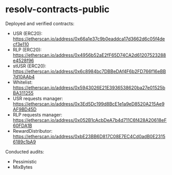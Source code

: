 # resolv-contracts-public

Deployed and verified contracts:
* USR (ERC20): https://etherscan.io/address/0x66a1e37c9b0eaddca17d3662d6c05f4decf3e110
* RLP (ERC20): https://etherscan.io/address/0x4956b52aE2fF65D74CA2d61207523288e4528f96
* stUSR (ERC20): https://etherscan.io/address/0x6c8984bc7DBBeDAf4F6b2FD766f16eBB7d10AAb4
* Whitelist: https://etherscan.io/address/0x5943026E21E3936538620ba27e01525bBA311255
* USR requests manager: https://etherscan.io/address/0x3Ed5Dc199d8BcE1e1a9eD8520A215Ae9AF9BD45D
* RLP requests manager: https://etherscan.io/address/0x052B1cAcbDeA7b4d711C6f428A20618eF60FDA1B
* RewardDistributor: https://etherscan.io/address/0xbE23BB6D817C08E7EC4Cd0adB0E23156189c1bA9

Conducted audits:
* Pessimistic
* MixBytes